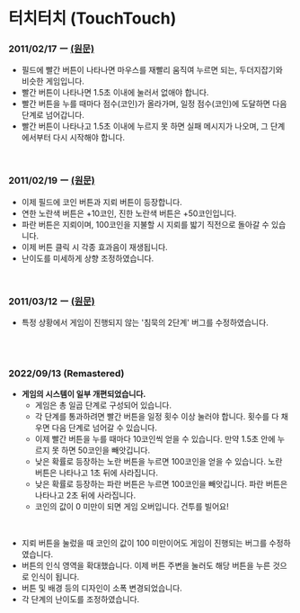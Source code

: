 # 터치터치 (TouchTouch)

### 2011/02/17 ー [(원문)](https://cafe.naver.com/sangbinkids/970)
* 필드에 빨간 버튼이 나타나면 마우스를 재빨리 움직여 누르면 되는, 두더지잡기와 비슷한 게임입니다.
* 빨간 버튼이 나타나면 1.5초 이내에 눌러서 없애야 합니다.
* 빨간 버튼을 누를 때마다 점수(코인)가 올라가며, 일정 점수(코인)에 도달하면 다음 단계로 넘어갑니다.
* 빨간 버튼이 나타나고 1.5초 이내에 누르지 못 하면 실패 메시지가 나오며, 그 단계에서부터 다시 시작해야 합니다.

</br>

### 2011/02/19 ー [(원문)](https://cafe.naver.com/sangbinkids/978)
* 이제 필드에 코인 버튼과 지뢰 버튼이 등장합니다.
* 연한 노란색 버튼은 +10코인, 진한 노란색 버튼은 +50코인입니다.
* 파란 버튼은 지뢰이며, 100코인을 지불할 시 지뢰를 밟기 직전으로 돌아갈 수 있습니다.
* 이제 버튼 클릭 시 각종 효과음이 재생됩니다.
* 난이도를 미세하게 상향 조정하였습니다.

</br>

### 2011/03/12 ー [(원문)](https://cafe.naver.com/sangbinkids/1004)
* 특정 상황에서 게임이 진행되지 않는 '침묵의 2단계' 버그를 수정하였습니다.

</br>
</br>

### 2022/09/13 (Remastered)
* **게임의 시스템이 일부 개편되었습니다.**
    - 게임은 총 일곱 단계로 구성되어 있습니다.
    - 각 단계를 통과하려면 빨간 버튼을 일정 횟수 이상 눌러야 합니다. 횟수를 다 채우면 다음 단계로 넘어갈 수 있습니다.
    - 이제 빨간 버튼을 누를 때마다 10코인씩 얻을 수 있습니다. 만약 1.5초 안에 누르지 못 하면 50코인을 빼앗깁니다.
    - 낮은 확률로 등장하는 노란 버튼을 누르면 100코인을 얻을 수 있습니다. 노란 버튼은 나타나고 1초 뒤에 사라집니다.
    - 낮은 확률로 등장하는 파란 버튼은 누르면 100코인을 빼앗깁니다. 파란 버튼은 나타나고 2초 뒤에 사라집니다.
    - 코인의 값이 0 미만이 되면 게임 오버입니다. 건투를 빌어요!
</br>

* 지뢰 버튼을 눌렀을 때 코인의 값이 100 미만이어도 게임이 진행되는 버그를 수정하였습니다.
* 버튼의 인식 영역을 확대했습니다. 이제 버튼 주변을 눌러도 해당 버튼을 누른 것으로 인식이 됩니다.
* 버튼 및 배경 등의 디자인이 소폭 변경되었습니다.
* 각 단계의 난이도를 조정하였습니다.
